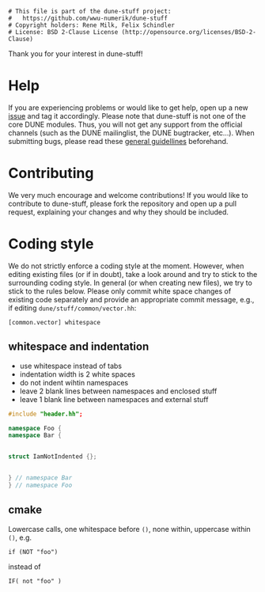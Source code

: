 ```
# This file is part of the dune-stuff project:
#   https://github.com/wwu-numerik/dune-stuff
# Copyright holders: Rene Milk, Felix Schindler
# License: BSD 2-Clause License (http://opensource.org/licenses/BSD-2-Clause)
```

Thank you for your interest in dune-stuff!

# Help

If you are experiencing problems or
would like to get help, open up a new [issue](https://github.com/wwu-numerik/dune-stuff/issues)
and tag it accordingly. Please note that dune-stuff is not one of the core
DUNE modules. Thus, you will not get any support from the official channels
(such as the DUNE mailinglist, the DUNE bugtracker, etc...).
When submitting bugs, please read these [general guidellines](http://users.dune-project.org/projects/main-wiki/wiki/Guides_bug_reporting)
beforehand.

# Contributing

We very much encourage and welcome contributions!
If you would like to contribute to dune-stuff, please fork the repository and
open up a pull request, explaining your changes and why they should be included.

# Coding style

We do not strictly enforce a coding style at the moment.
However, when editing existing files (or if in doubt), take a look around and try to
stick to the surrounding coding style. In general (or when creating new files), we
try to stick to the rules below.
Please only commit white space changes of existing code separately and provide an
appropriate commit message, e.g., if editing `dune/stuff/common/vector.hh`:
```
[common.vector] whitespace
```

## whitespace and indentation

* use whitespace instead of tabs
* indentation width is 2 white spaces
* do not indent wihtin namespaces
* leave 2 blank lines between namespaces and enclosed stuff
* leave 1 blank line between namespaces and external stuff
```c++
#include "header.hh";

namespace Foo {
namespace Bar {


struct IamNotIndented {};


} // namespace Bar
} // namespace Foo
```

## cmake

Lowercase calls, one whitespace before `()`, none within, uppercase within `()`, e.g.
```
if (NOT "foo")
```
instead of
```
IF( not "foo" )
```

